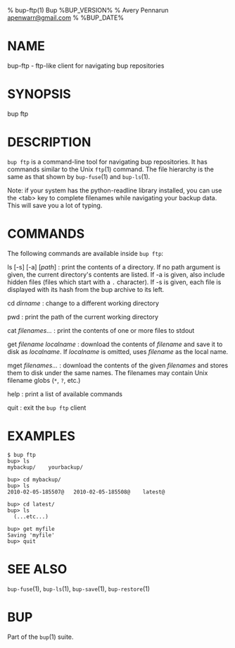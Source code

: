 % bup-ftp(1) Bup %BUP_VERSION%
% Avery Pennarun <apenwarr@gmail.com>
% %BUP_DATE%

# NAME

bup-ftp - ftp-like client for navigating bup repositories

# SYNOPSIS

bup ftp

# DESCRIPTION

`bup ftp` is a command-line tool for navigating bup
repositories.  It has commands similar to the Unix `ftp`(1)
command.  The file hierarchy is the same as that shown by
`bup-fuse`(1) and `bup-ls`(1).

Note: if your system has the python-readline library
installed, you can use the \<tab\> key to complete filenames
while navigating your backup data.  This will save you a
lot of typing.


# COMMANDS

The following commands are available inside `bup ftp`:

ls [-s] [-a] [*path*]
:   print the contents of a directory. If no path argument
    is given, the current directory's contents are listed.
    If -a is given, also include hidden files (files which
    start with a `.` character). If -s is given, each file
    is displayed with its hash from the bup archive to its
    left.

cd *dirname*
:   change to a different working directory

pwd
:   print the path of the current working directory

cat *filenames...*
:   print the contents of one or more files to stdout

get *filename* *localname*
:   download the contents of *filename* and save it to disk
    as *localname*.  If *localname* is omitted, uses
    *filename* as the local name.
    
mget *filenames...*
:   download the contents of the given *filenames* and
    stores them to disk under the same names.  The
    filenames may contain Unix filename globs (`*`, `?`,
    etc.)
    
help
:   print a list of available commands

quit
:   exit the `bup ftp` client


# EXAMPLES
    $ bup ftp
    bup> ls
    mybackup/    yourbackup/

    bup> cd mybackup/
    bup> ls
    2010-02-05-185507@   2010-02-05-185508@    latest@

    bup> cd latest/
    bup> ls
      (...etc...)

    bup> get myfile
    Saving 'myfile'
    bup> quit


# SEE ALSO

`bup-fuse`(1), `bup-ls`(1), `bup-save`(1), `bup-restore`(1)


# BUP

Part of the `bup`(1) suite.
